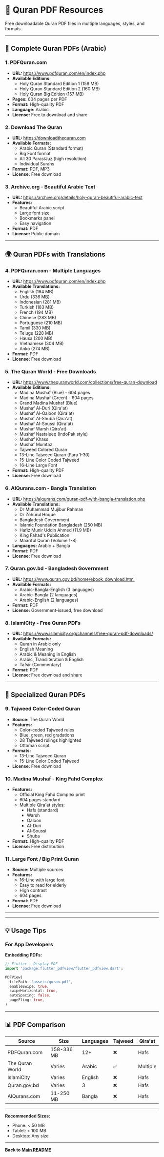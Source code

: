 # 📄 Quran PDF Resources

Free downloadable Quran PDF files in multiple languages, styles, and formats.

---

## 📖 Complete Quran PDFs (Arabic)

### 1. **PDFQuran.com**
- **URL:** https://www.pdfquran.com/en/index.php
- **Available Editions:**
  - Holy Quran Standard Edition 1 (158 MB)
  - Holy Quran Standard Edition 2 (160 MB)
  - Holy Quran Big Edition (157 MB)
- **Pages:** 604 pages per PDF
- **Format:** High-quality PDF
- **Language:** Arabic
- **License:** Free to download and share

### 2. **Download The Quran**
- **URL:** https://downloadthequran.com
- **Available Formats:**
  - Arabic Quran (Standard format)
  - Big Font format
  - All 30 Paras/Juz (high resolution)
  - Individual Surahs
- **Format:** PDF, MP3
- **License:** Free download

### 3. **Archive.org - Beautiful Arabic Text**
- **URL:** https://archive.org/details/holy-quran-beautiful-arabic-text
- **Features:**
  - Beautiful Arabic script
  - Large font size
  - Bookmarks panel
  - Easy navigation
- **Format:** PDF
- **License:** Public domain

---

## 🌍 Quran PDFs with Translations

### 4. **PDFQuran.com - Multiple Languages**
- **URL:** https://www.pdfquran.com/en/index.php
- **Available Translations:**
  - English (194 MB)
  - Urdu (336 MB)
  - Indonesian (281 MB)
  - Turkish (183 MB)
  - French (194 MB)
  - Chinese (283 MB)
  - Portuguese (210 MB)
  - Tamil (330 MB)
  - Telugu (228 MB)
  - Hausa (200 MB)
  - Vietnamese (304 MB)
  - Anko (274 MB)
- **Format:** PDF
- **License:** Free download

### 5. **The Quran World - Free Downloads**
- **URL:** https://www.thequranworld.com/collections/free-quran-download
- **Available Editions:**
  - Madina Mushaf (Blue) - 604 pages
  - Madina Mushaf (Green) - 604 pages
  - Grand Madina Mushaf (Blue)
  - Mushaf Al-Duri (Qira'at)
  - Mushaf Al-Qaloon (Qira'at)
  - Mushaf Al-Shuba (Qira'at)
  - Mushaf Al-Soussi (Qira'at)
  - Mushaf Warsh (Qira'at)
  - Mushaf Nastaleeq (IndoPak style)
  - Mushaf Khass
  - Mushaf Mumtaz
  - Tajweed Colored Quran
  - 13-Line Tajweed Quran (Para 1-30)
  - 15-Line Color Coded Tajweed
  - 16-Line Large Font
- **Format:** High-quality PDF
- **License:** Free download

### 6. **AlQurans.com - Bangla Translation**
- **URL:** https://alqurans.com/quran-pdf-with-bangla-translation.php
- **Available Translations:**
  - Dr Muhammad Mujibur Rahman
  - Dr Zohurul Hoque
  - Bangladesh Government
  - Islamic Foundation Bangladesh (250 MB)
  - Hafiz Munir Uddin Ahmed (11.9 MB)
  - King Fahad's Publication
  - Maariful Quran (Volume 1-8)
- **Languages:** Arabic + Bangla
- **Format:** PDF
- **License:** Free download

### 7. **Quran.gov.bd - Bangladesh Government**
- **URL:** https://www.quran.gov.bd/home/ebook_download.html
- **Available Formats:**
  - Arabic-Bangla-English (3 languages)
  - Arabic-Bangla (2 languages)
  - Arabic-English (2 languages)
- **Format:** PDF
- **License:** Government-issued, free download

### 8. **IslamiCity - Free Quran PDFs**
- **URL:** https://www.islamicity.org/channels/free-quran-pdf-downloads/
- **Available Formats:**
  - Quran in Arabic only
  - English Meaning
  - Arabic & Meaning in English
  - Arabic, Transliteration & English
  - Tafsir (Commentary)
- **Format:** PDF
- **License:** Free download and share

---

## 🎨 Specialized Quran PDFs

### 9. **Tajweed Color-Coded Quran**
- **Source:** The Quran World
- **Features:**
  - Color-coded Tajweed rules
  - Blue, green, red gradations
  - 28 Tajweed rulings highlighted
  - Ottoman script
- **Formats:**
  - 13-Line Tajweed Quran
  - 15-Line Color Coded Tajweed
- **License:** Free download

### 10. **Madina Mushaf - King Fahd Complex**
- **Features:**
  - Official King Fahd Complex print
  - 604 pages standard
  - Multiple Qira'at styles:
    - Hafs (standard)
    - Warsh
    - Qaloon
    - Al-Duri
    - Al-Soussi
    - Shuba
- **Format:** High-quality PDF
- **License:** Free distribution

### 11. **Large Font / Big Print Quran**
- **Source:** Multiple sources
- **Features:**
  - 16-Line with large font
  - Easy to read for elderly
  - High contrast
  - 604 pages
- **Format:** PDF
- **License:** Free download

---


---

## 💡 Usage Tips

### For App Developers

**Embedding PDFs:**
```dart
// Flutter - Display PDF
import 'package:flutter_pdfview/flutter_pdfview.dart';

PDFView(
  filePath: 'assets/quran.pdf',
  enableSwipe: true,
  swipeHorizontal: true,
  autoSpacing: false,
  pageFling: true,
)
```


---

## 📊 PDF Comparison

| Source | Size | Languages | Tajweed | Qira'at |
|--------|------|-----------|---------|---------|
| PDFQuran.com | 158-336 MB | 12+ | ❌ | Hafs |
| The Quran World | Varies | Arabic | ✅ | Multiple |
| IslamiCity | Varies | English | ❌ | Hafs |
| Quran.gov.bd | Varies | 3 | ❌ | Hafs |
| AlQurans.com | 11-250 MB | Bangla | ❌ | Hafs |

---


**Recommended Sizes:**
- Phone: < 50 MB
- Tablet: < 100 MB
- Desktop: Any size

---

**Back to [Main README](../README.md)**
